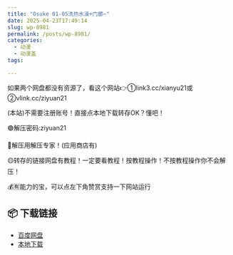 ```yaml
---
title: "Osuke 01-05洗热水澡+门廊~"
date: 2025-04-23T17:49:14
slug: wp-8981
permalink: /posts/wp-8981/
categories:
  - 动漫
  - 动漫盖
tags:

---
```


如果两个网盘都没有资源了，看这个网站👉①link3.cc/xianyu21或②vlink.cc/ziyuan21

(本站)不需要注册账号！直接点本地下载转存OK？懂吧！

🟢解压密码:ziyuan21

🔵解压用解压专家！(应用商店有)

🟡转存的链接网盘有教程！一定要看教程！按教程操作！不按教程操作你不会解压！

💰🈶能力的宝，可以点左下角赞赏支持一下网站运行

## 📦 下载链接
- [百度网盘](https://blziyuan21.com/pay-download/8981?key=ef23c65994&down_id=0)
- [本地下载](https://blziyuan21.com/pay-download/8981?key=ef23c65994&down_id=1)

